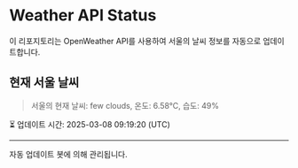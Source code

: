 
# Weather API Status

이 리포지토리는 OpenWeather API를 사용하여 서울의 날씨 정보를 자동으로 업데이트합니다.

## 현재 서울 날씨
> 서울의 현재 날씨: few clouds, 온도: 6.58°C, 습도: 49%

⏳ 업데이트 시간: 2025-03-08 09:19:20 (UTC)

---
자동 업데이트 봇에 의해 관리됩니다.
